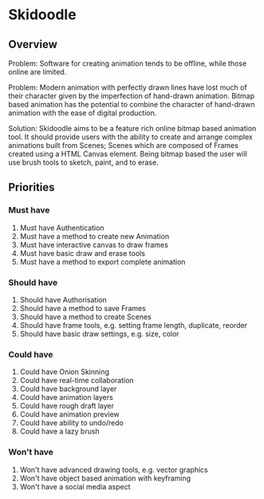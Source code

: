 # Skidoodle

## Overview

Problem: Software for creating animation tends to be offline, while those online are limited.

Problem: Modern animation with perfectly drawn lines have lost much of their character given by the imperfection of hand-drawn animation. Bitmap based animation has the potential to combine the character of hand-drawn animation with the ease of digital production.

Solution: Skidoodle aims to be a feature rich online bitmap based animation tool. It should provide users with the ability to create and arrange complex animations built from Scenes; Scenes which are composed of Frames created using a HTML Canvas element. Being bitmap based the user will use brush tools to sketch, paint, and to erase.

## Priorities

### Must have

1. Must have Authentication
2. Must have a method to create new Animation
3. Must have interactive canvas to draw frames
4. Must have basic draw and erase tools
5. Must have a method to export complete animation

### Should have

1. Should have Authorisation
2. Should have a method to save Frames
3. Should have a method to create Scenes
4. Should have frame tools, e.g. setting frame length, duplicate, reorder
5. Should have basic draw settings, e.g. size, color

### Could have

1. Could have Onion Skinning
2. Could have real-time collaboration
3. Could have background layer
4. Could have animation layers
5. Could have rough draft layer
6. Could have animation preview
7. Could have ability to undo/redo
8. Could have a lazy brush

### Won't have

1. Won't have advanced drawing tools, e.g. vector graphics
2. Won't have object based animation with keyframing
3. Won't have a social media aspect
